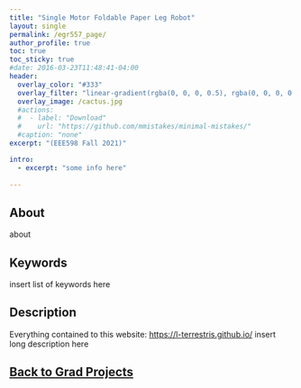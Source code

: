 ```yaml
---
title: "Single Motor Foldable Paper Leg Robot"
layout: single
permalink: /egr557_page/
author_profile: true
toc: true
toc_sticky: true
#date: 2016-03-23T11:48:41-04:00
header:
  overlay_color: "#333"
  overlay_filter: "linear-gradient(rgba(0, 0, 0, 0.5), rgba(0, 0, 0, 0.5))"
  overlay_image: /cactus.jpg
  #actions:
  #  - label: "Download"
  #    url: "https://github.com/mmistakes/minimal-mistakes/"
  #caption: "none"
excerpt: "(EEE598 Fall 2021)"

intro: 
  - excerpt: "some info here"   
   
---
```


## About
about

## Keywords
insert list of keywords here

## Description
Everything contained to this website: https://l-terrestris.github.io/
insert long description here


## [Back to Grad Projects](/grad_projects/)
